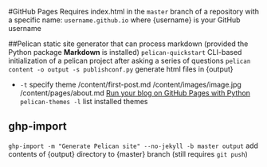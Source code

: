 #GitHub Pages
Requires index.html in the `master` branch of a repository with a specific name: `username.github.io` where {username} is your GitHub username

##Pelican
static site generator that can process markdown (provided the Python package __Markdown__ is installed)
`pelican-quickstart` CLI-based initialization of a pelican project after asking a series of questions
`pelican content -o output -s publishconf.py` generate html files in {output}
  - `-t` specify theme
/content/first-post.md
/content/images/image.jpg
/content/pages/about.md
[Run your blog on GitHub Pages with Python](https://opensource.com/article/19/5/run-your-blog-github-pages-python#comment-177311)
`pelican-themes -l` list installed themes

## ghp-import
`ghp-import -m "Generate Pelican site" --no-jekyll -b master output`  add contents of {output} directory to {master} branch (still requires `git push`)
